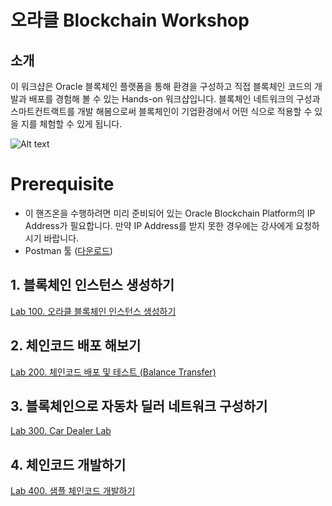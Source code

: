 # 오라클 Blockchain Workshop

## 소개 ##
이 워크샵은 Oracle 블록체인 플랫폼을 통해 환경을 구성하고 직접 블록체인 코드의 개발과 배포를 경험해 볼 수 있는 Hands-on 워크샵입니다.
블록체인 네트워크의 구성과 스마트컨트랙트를 개발 해봄으로써 블록체인이 기업환경에서 어떤 식으로 적용할 수 있을 지를 체험할 수 있게 됩니다.

![Alt text](https://monosnap.com/image/u5jqpRbcB4HjU15gUXMZoAOPlKDeQK.png)

# Prerequisite 
* 이 핸즈온을 수행하려면 미리 준비되어 있는 Oracle Blockchain Platform의 IP Address가 필요합니다. 만약 IP Address를 받지 못한 경우에는 강사에게 요청하시기 바랍니다.
* Postman 툴 ([다운로드](https://www.getpostman.com/apps))

## 1. 블록체인 인스턴스 생성하기
[Lab 100. 오라클 블록체인 인스턴스 생성하기 ](./Provisioning)

## 2. 체인코드 배포 해보기
[Lab 200. 체인코드 배포 및 테스트 (Balance Transfer)](./BalanceTransfer)

## 3. 블록체인으로 자동차 딜러 네트워크 구성하기
[Lab 300. Car Dealer Lab](./CarDealerLab)

## 4. 체인코드 개발하기 ##
[Lab 400. 샘플 체인코드 개발하기](./ChaincodeDev)
